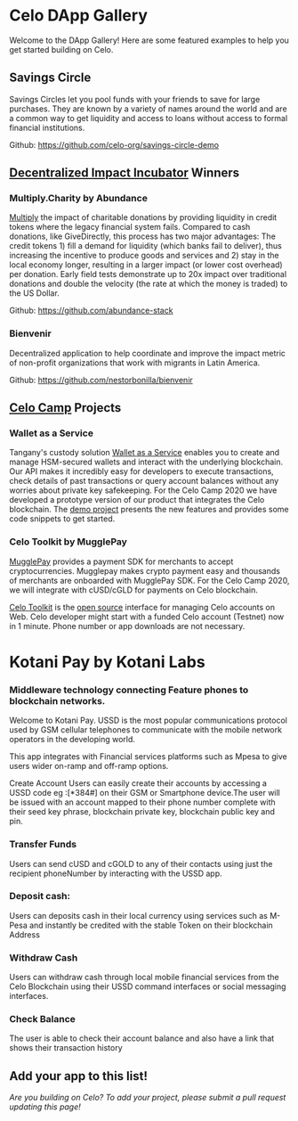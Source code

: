 # Celo DApp Gallery

Welcome to the DApp Gallery! Here are some featured examples to help you get started building on Celo.

## Savings Circle

Savings Circles let you pool funds with your friends to save for large purchases. They are known by a variety of names around the world and are a common way to get liquidity and access to loans without access to formal financial institutions.

Github: https://github.com/celo-org/savings-circle-demo

## [Decentralized Impact Incubator](https://blockchainforsocialimpact.com/incubator-winners-2020/) Winners

### Multiply.Charity by Abundance

[Multiply](https://multiply.charity/) the impact of charitable donations by providing liquidity in credit tokens where the legacy financial system fails. Compared to cash donations, like GiveDirectly, this process has two major advantages: The credit tokens 1) fill a demand for liquidity (which banks fail to deliver), thus increasing the incentive to produce goods and services and 2) stay in the local economy longer, resulting in a larger impact (or lower cost overhead) per donation. Early field tests demonstrate up to 20x impact over traditional donations and double the velocity (the rate at which the money is traded) to the US Dollar.

Github: https://github.com/abundance-stack 

### Bienvenir

Decentralized application to help coordinate and improve the impact metric of non-profit organizations that work with migrants in Latin America.

Github: https://github.com/nestorbonilla/bienvenir

## [Celo Camp](https://www.celocamp.com/) Projects

### Wallet as a Service

Tangany's custody solution [Wallet as a Service](https://docs.tangany.com/?version=latest) enables you to create and 
manage HSM-secured wallets and interact with the underlying blockchain. Our API makes it incredibly easy for developers 
to execute transactions, check details of past transactions or query account balances without any worries about private 
key safekeeping. For the Celo Camp 2020 we have developed a prototype version of our product that integrates the Celo blockchain. 
The [demo project](https://github.com/adrianmitter/celo-camp) presents the new features and provides some code snippets to get started. 

### Celo Toolkit by MugglePay

[MugglePay](https://mugglepay.com/) provides a payment SDK for merchants to accept cryptocurrencies. Mugglepay makes crypto payment easy and thousands of merchants are onboarded with MugglePay SDK. For the Celo Camp 2020, we will integrate with cUSD/cGLD for payments on Celo blockchain.

[Celo Toolkit](https://celo.mugglepay.com) is the [open source](https://github.com/MugglePay/celo-toolkit) interface for managing Celo accounts on Web. Celo developer might start with a funded Celo account (Testnet) now in 1 minute. Phone number or app downloads are not necessary.

# Kotani Pay by Kotani Labs 
### Middleware technology connecting Feature phones to blockchain networks.
Welcome to Kotani Pay. USSD is the most popular communications protocol used by GSM cellular telephones to communicate with the mobile network operators in the developing world.

This app integrates with Financial services platforms such as Mpesa to give users wider on-ramp and off-ramp options.

Create Account Users can easily create their accounts by accessing a USSD code eg :[*384#] on their GSM or Smartphone device.The user will be issued with an account mapped to their phone number complete with their seed key phrase, blockchain private key, blockchain public key and pin.

### Transfer Funds 
Users can send cUSD and cGOLD to any of their contacts using just the recipient phoneNumber by interacting with the USSD app. 

### Deposit cash: 
Users can deposits cash in their local currency using services such as M-Pesa and instantly be credited with the stable Token on their blockchain Address

### Withdraw Cash 
Users can withdraw cash through local mobile financial services from the Celo Blockchain using their USSD command interfaces or social messaging interfaces.

### Check Balance 
The user is able to check their account balance and also have a link that shows their transaction history


## Add your app to this list!

_Are you building on Celo? To add your project, please submit a pull request updating this page!_
